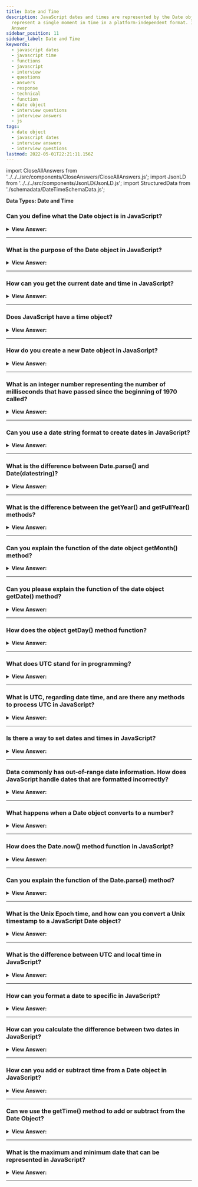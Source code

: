 ```yaml
---
title: Date and Time
description: JavaScript dates and times are represented by the Date object. Date objects
  represent a single moment in time in a platform-independent format. Interview
  Answer
sidebar_position: 11
sidebar_label: Date and Time
keywords:
  - javascript dates
  - javascript time
  - functions
  - javascript
  - interview
  - questions
  - answers
  - response
  - technical
  - function
  - date object
  - interview questions
  - interview answers
  - js
tags:
  - date object
  - javascript dates
  - interview answers
  - interview questions
lastmod: 2022-05-01T22:21:11.156Z
---
```


import CloseAllAnswers from '../../../src/components/CloseAnswers/CloseAllAnswers.js';
import JsonLD from '../../../src/components/JsonLD/JsonLD.js';
import StructuredData from './schemadata/DateTimeSchemaData.js';

<JsonLD data={StructuredData} />

<head>
  <title>Date and Time | JavaScript Frontend Phone Interview Answers</title>
</head>

**Data Types: Date and Time**

<CloseAllAnswers />

### Can you define what the Date object is in JavaScript?

<details>
  <summary><strong>View Answer:</strong></summary>
  <div>
  <div><strong>Interview Response:</strong> The Date object is a built-in object in JavaScript that represents a specific point in time and provides methods for working with dates and times.
</div><br />
  <div><strong>Technical Response:</strong> JavaScript Date objects represent a single moment in time in a platform-independent format. Date objects contain a Number that represents milliseconds since 1 January 1970 UTC. These date and time objects are not the same as the UNIX epoch (the number of seconds elapsed since midnight on January 1, 1970, UTC), the principal base value for computer-recorded date and time values. It's essential to keep in mind that while the time value at the heart of a Date object is UTC, the primary methods to fetch the date and time or its components all work in the local (i.e., host system) time zone and offset.
  </div><br />
  <div><strong className="codeExample">Code Example:</strong><br /><br />

  <div></div>

Creating a `Date` object representing the current date and time:

```javascript
const currentDate = new Date();
console.log(currentDate);
// logs Wed Jun 21 2023 16:45:26 GMT-0700 (Pacific Daylight Time)
```

Creating a `Date` object with a specific date and time:

```javascript
const specificDate = new Date('2023-06-21T10:30:00');
console.log(specificDate);
```

Getting various components of a `Date` object:

```javascript
const date = new Date();

const year = date.getFullYear();
const month = date.getMonth(); // Month is zero-based (0-11)
const day = date.getDate();
const hours = date.getHours();
const minutes = date.getMinutes();
const seconds = date.getSeconds();

console.log(year, month, day, hours, minutes, seconds);
```

Performing calculations with `Date` objects:

```javascript
const now = new Date();
const futureDate = new Date(now.getFullYear() + 1, now.getMonth(), now.getDate());

console.log(futureDate);
```

In this example, we calculate a future date by adding one year to the current date using the `getFullYear`, `getMonth`, and `getDate` methods of the `Date` object.

The `Date` object provides many more methods and properties to work with dates and times, allowing you to perform various operations and manipulate dates according to your needs.

  </div>
  </div>
</details>

---

### What is the purpose of the Date object in JavaScript?

<details>
  <summary><strong>View Answer:</strong></summary>
  <div>
  <div><strong>Interview Response:</strong> The Date object is used to work with dates and times in JavaScript, allowing developers to create, manipulate, and format date and time values.</div><br />
  <div><strong className="codeExample">Code Example:</strong><br /><br />

  <div></div>

```js
let date = new Date();
console.log(date); // Logs the current date and time
```

  </div>
  </div>
</details>

---

### How can you get the current date and time in JavaScript?

<details>
  <summary><strong>View Answer:</strong></summary>
  <div>
  <div><strong>Interview Response:</strong> The current date and time can be obtained in JavaScript using the built-in Date object's constructor without any arguments.</div><br />
  <div><strong className="codeExample">Code Example:</strong><br /><br />

  <div></div>

```js
let date = new Date();
console.log(date); // Logs the current date and time
```

  </div>
  </div>
</details>

---

### Does JavaScript have a time object?

<details>
  <summary><strong>View Answer:</strong></summary>
  <div>
  <div><strong>Interview Response:</strong> JavaScript has a Date object, which includes both date and time functionality, but it does not have a separate "time object".
  </div><br/>
  <div><strong>Technical Response:</strong> No, JavaScript does not have a built-in "Time" object. However, the `Date` object in JavaScript is commonly used to work with both dates and times. It represents a specific point in time, including the date, time, and time zone information. By utilizing the methods and properties of the `Date` object, you can perform operations related to time, such as getting the current time, setting specific times, extracting time components, and performing calculations involving time intervals.
  </div><br />
  <div><strong className="codeExample">Code Example:</strong><br /><br />

  <div></div>

Getting the current time:

```js
const currentTime = new Date();
console.log(currentTime.toLocaleTimeString());
```

Setting a specific time:

```js
const specificTime = new Date();
specificTime.setHours(10);
specificTime.setMinutes(30);
specificTime.setSeconds(0);
console.log(specificTime.toLocaleTimeString()); // logs 10:30:00 AM
```

  </div>
  </div>
</details>

---

### How do you create a new Date object in JavaScript?

<details>
  <summary><strong>View Answer:</strong></summary>
  <div>
  <div><strong>Interview Response:</strong> A new Date object is created in JavaScript using the built-in Date constructor with optional arguments for the year, month, day, hour, minute, second, and millisecond.
  </div><br />
  <div><strong className="codeExample">Code Example:</strong><br /><br />

  <div></div>

```js
let currentDate = new Date();
console.log(currentDate); // Logs the current date and time
```

  </div>
  </div>
</details>

---

### What is an integer number representing the number of milliseconds that have passed since the beginning of 1970 called?

<details>
  <summary><strong>View Answer:</strong></summary>
  <div>
  <div><strong>Interview Response:</strong> The integer number representing the number of milliseconds since the beginning of 1970 is called a timestamp (Unix Time or Epoch Time).</div><br />
  <div><strong>Technical Response:</strong> An integer number representing the number of milliseconds since 1970 is called a timestamp. It is a lightweight numeric representation of a date. We can always create a date from a timestamp using the new Date(timestamp) and convert the existing Date object to a timestamp using the date.getTime() method. You should be aware that dates before 01.01.1970 have a negative timestamp.
  </div><br />
  <div><strong className="codeExample">Code Example:</strong><br /><br />

  <div></div>

```js
// 31 Dec 1969
let Dec31_1969 = new Date(-24 * 3600 * 1000);
console.log(Dec31_1969);
```

  </div>
  </div>
</details>

---

### Can you use a date string format to create dates in JavaScript?

<details>
  <summary><strong>View Answer:</strong></summary>
  <div>
  <div><strong>Interview Response:</strong> Yes, if there is a single argument, and it is a string, it is parsed automatically. The algorithm is the same as Date.parse (returns a timestamp) used to parse date strings.
</div><br />
  <div><strong className="codeExample">Code Example:</strong><br /><br />

<strong>Syntax: </strong> new Date(“datestring”);<br /><br />

  <div></div>

```js
let date = new Date('2017-01-26');
console.log(date);
// The time is not set, so it's assumed to be midnight GMT and
// is adjusted according to the timezone the code is run in
// So the result could be
// Thu Jan 26 2017 11:00:00 GMT+1100 (Australian Eastern Daylight Time)
// or
// Wed Jan 25 2017 16:00:00 GMT-0800 (Pacific Standard Time)
```

  </div>
  </div>
</details>

---

### What is the difference between Date.parse() and Date(datestring)?

<details>
  <summary><strong>View Answer:</strong></summary>
  <div>
  <div><strong>Interview Response:</strong> The main difference between Date.parse(), and Date(datestring) is Date.parse() returns milliseconds, and Date(datestring) does not. It returns the actual UTC date string requested.
</div><br />
  <div><strong className="codeExample">Code Example:</strong><br /><br />

  <div></div>

```js
let date = Date.parse('01-02-2021'); // get timestamp returns 1609574400000
let date2 = new Date(1609574400000); // using timestamp

console.log(date); // returns 1609574400000
console.log(date2); // returns 2021-01-02T08:00:00.000Z
```

  </div>
  </div>
</details>

---

### What is the difference between the getYear() and getFullYear() methods?

<details>
  <summary><strong>View Answer:</strong></summary>
  <div>
  <div><strong>Interview Response:</strong> The getYear() method returns the year minus 1900, while getFullYear() returns the four-digit year. The getYear() method is deprecated and should not be used.</div><br />
  <div><strong>Technical Response:</strong> The getFullYear() method returns the year of the specified date according to local time. The getYear() method is deprecated, and you should not use it but instead follow the current MDN recommendations (It does not work well with date years after 2000).
  </div><br />
  <div><strong className="codeExample">Code Example:</strong><br /><br />

  <div></div>

```js
let date = new Date();
let year = date.getFullYear();
console.log(year); // returns 2021
```

:::warning

The getYear() method is **deprecated**, and you should not use it.

:::

  </div>
  </div>
</details>

---

### Can you explain the function of the date object getMonth() method?

<details>
  <summary><strong>View Answer:</strong></summary>
  <div>
  <div><strong>Interview Response:</strong> The getMonth() method of the Date object in JavaScript returns the numeric month (0-11) of a date, where 0 equals January and 1 equals February, and so on.</div><br />
  <div><strong>Technical Response:</strong> The getMonth() method returns the month on the specified date according to local time as a zero-based value (zero indicates the year's first month). It returns an integer number, between 0 and 11, representing the month on the given date according to local time. 0 corresponds to January, 1 to February, and more.
  </div><br />
  <div><strong className="codeExample">Code Example:</strong><br /><br />

<strong>Syntax: </strong> dateObj.getMonth();<br /><br />

  <div></div>

```js
let Xmas95 = new Date('December 25, 1995 23:15:30');
let month = Xmas95.getMonth();

console.log(month); // 11
```

  </div>
  </div>
</details>

---

### Can you please explain the function of the date object getDate() method?

<details>
  <summary><strong>View Answer:</strong></summary>
  <div>
  <div><strong>Interview Response:</strong> The getDate() method returns the day of the month for the specified date according to local time. An integer number between 1 and 31 represents the day of the month for the given date.
</div><br />
  <div><strong className="codeExample">Code Example:</strong><br /><br />

<strong>Syntax: </strong> dateObj.getDate();<br /><br />

  <div></div>

```js
let Xmas95 = new Date('December 25, 1995 23:15:30');
let day = Xmas95.getDate();

console.log(day); // 25
```

  </div>
  </div>
</details>

---

### How does the object getDay() method function?

<details>
  <summary><strong>View Answer:</strong></summary>
  <div>
  <div><strong>Interview Response:</strong> The getDay() method of the Date object in JavaScript returns the numeric value of the day of the week (0-6) for a given Date object, where Sunday is 0 and Saturday is 6.</div><br />
  <div><strong>Technical Response:</strong> The getDay() method returns the day of the week for the specified date according to local time, where 0 represents Sunday. For the day of the month, see Date.prototype.getDate(). An integer number, between 0 and 6, corresponds to the week's day for the given date, according to local time: 0 for Sunday, 1 for Monday, 2 for Tuesday, and following days in order.
  </div><br />
  <div><strong className="codeExample">Code Example:</strong><br /><br />

<strong>Syntax: </strong> dateObj.getDay();<br /><br />

  <div></div>

```js
let Xmas95 = new Date('December 25, 1995 23:15:30');
let weekday = Xmas95.getDay();

console.log(weekday); // 1
```

  </div>
  </div>
</details>

---

### What does UTC stand for in programming?

<details>
  <summary><strong>View Answer:</strong></summary>
  <div>
  <div><strong>Interview Response:</strong> In programming, UTC stands for Coordinated Universal Time, which is a time standard that provides a consistent, global time reference and is used as a basis for local time zones.
  </div>
  </div>
</details>

---

### What is UTC, regarding date time, and are there any methods to process UTC in JavaScript?

<details>
  <summary><strong>View Answer:</strong></summary>
  <div>
  <div><strong>Interview Response:</strong> In the context of date and time, UTC stands for Coordinated Universal Time, and JavaScript provides several methods for working with UTC, including getUTCDate(), getUTCDay(), getUTCMonth(), and getUTCHours().</div><br />
  <div><strong>Technical Response:</strong> UTC is an acronym for Universal Time Coordinated, established in 1972. This time was called Greenwich Mean Time (GMT) but now referred to as Coordinated Universal Time or Universal Time Coordinated (UTC). In JavaScript, there are also their UTC-counterparts, that return day, month, year and so on for the time zone UTC+0: getUTCFullYear(), getUTCMonth(), getUTCDay(). Just insert the "UTC" right after "get". Besides the given methods, two special ones do not have a UTC-variant, including getTime and getTimezoneOffset.
  </div><br />
  <div><strong className="codeExample">Code Example:</strong><br /><br />

  <div></div>

```js
const date = new Date();

const utcYear = date.getUTCFullYear();
const utcMonth = date.getUTCMonth(); // Month is zero-based (0-11)
const utcDate = date.getUTCDate();
const utcHours = date.getUTCHours();
const utcMinutes = date.getUTCMinutes();
const utcSeconds = date.getUTCSeconds();

console.log(utcYear, utcMonth, utcDate, utcHours, utcMinutes, utcSeconds);
```

  </div>
  </div>
</details>

---

### Is there a way to set dates and times in JavaScript?

<details>
  <summary><strong>View Answer:</strong></summary>
  <div>
  <div><strong>Interview Response:</strong> Yes, there are several methods, including setFullYear, setMonth, setDate, setHours, setMinutes, setSeconds, setMilliseconds, and setTime.</div><br />
  <div><strong>Technical Response:</strong> Yes, there are several methods, including setFullYear, setMonth, setDate, setHours, setMinutes, setSeconds, setMilliseconds, and setTime. setTime sets the completed date in milliseconds based on the JavaScript initialized date of 01/01/1970 UTC. Every one of them except setTime() has a UTC-variant for use.
  </div><br />
  <div><strong className="codeExample">Code Example:</strong><br /><br />

  <div></div>

```js
let today = new Date();

today.setHours(0);
console.log(today); // still today, but the hour is changed to 0

today.setHours(0, 0, 0, 0);
console.log(today); // still today, now 00:00:00 sharp.
```

  </div>
  </div>
</details>

---

### Data commonly has out-of-range date information. How does JavaScript handle dates that are formatted incorrectly?

<details>
  <summary><strong>View Answer:</strong></summary>
  <div>
  <div><strong>Interview Response:</strong> JavaScript handles out-of-range dates by adjusting them to be within the appropriate range of valid dates.
</div><br />
  <div><strong>Interview Response:</strong> The Date object includes an auto-correction feature that tackles incorrectly formed dates. We can enter values out of range, and it will auto-adjust. The Date object also keeps track of the number of days within a single date to provide accurate future or past date results.
</div><br />
  <div><strong className="codeExample">Code Example:</strong><br /><br />

  <div></div>

```js
let date = new Date(2013, 0, 32); // 32 Jan 2013 ?!?
console.log(date); // ...is 1st Feb 2013!

// Another example
let date = new Date(2016, 1, 28);
date.setDate(date.getDate() + 2);

console.log(date); // 1 Mar 2016
```

  </div>
  </div>
</details>

---

### What happens when a Date object converts to a number?

<details>
  <summary><strong>View Answer:</strong></summary>
  <div>
  <div><strong>Interview Response:</strong> When a Date object is converted to a timestamp, it returns the number of milliseconds since January 1, 1970, 00:00:00 UTC. This is called the Unix Epoch.
</div><br />
  <div><strong className="codeExample">Code Example:</strong><br /><br />

  <div></div>

```js
// Date to number conversion using the unary operator
let date = new Date();
console.log(+date); // returns the number of milliseconds, same as date.getTime()

// Time Measurement: Speed Test
let start = new Date(); // start measuring time

// do the job
for (let i = 0; i < 100000; i++) {
  let doSomething = i * i * i;
}

let end = new Date(); // end measuring time

console.log(`The loop took ${end - start} ms`);
```

:::note

The critical side effect: JavaScript can subtract date numbers; the result is their difference in milliseconds. That can be used for time measurements and equip an application with more powerful time-related features.

:::

  </div>
  </div>
</details>

---

### How does the Date.now() method function in JavaScript?

<details>
  <summary><strong>View Answer:</strong></summary>
  <div>
  <div><strong>Interview Response:</strong> The Date.now() method in JavaScript returns the current timestamp value in milliseconds since January 1, 1970 (UTC) without creating a new Date object.</div><br />
  <div><strong>Technical Response:</strong> We don't need the Date object if we just want to measure time. Date.now() is a special method that returns the current timestamp, and it has the same semantic value as new Date(). getTime() returns a Time object without creating an intermediary Date object. As a result, it is speedier and puts less strain on waste collection. It's primarily done for convenience or when we need the necessary performance, such as in JavaScript games or other specialized applications.
  </div><br />
  <div><strong className="codeExample">Code Example:</strong><br /><br />

<strong>Syntax: </strong> Date.now();<br /><br />

  <div></div>

```js
let start = Date.now(); // milliseconds count from 1 Jan 1970

// do the job
for (let i = 0; i < 100000; i++) {
  let doSomething = i * i * i;
}

let end = Date.now(); // done

console.log(`The loop took ${end - start} ms`); // subtract numbers, not dates
```

  </div>
  </div>
</details>

---

### Can you explain the function of the Date.parse() method?

<details>
  <summary><strong>View Answer:</strong></summary>
  <div>
  <div><strong>Interview Response:</strong> The Date.parse() method in JavaScript parses a string representation of a date and returns its corresponding timestamp value.</div><br />
  <div><strong>Technical Response:</strong> Date.parse(str) parses a string in the specified format and returns the timestamp (number of milliseconds since January 1, 1970, UTC+0). If the format is invalid, NaN is returned. The string format should be (YYYY-MM-DDTHH:mm:ss.sssZ). The breakdown of the format is YYYY-MM-DD as the date year-month-day. The character "T" is used as the delimiter. HH:mm:ss.sss is the time relative to hours, minutes, seconds, and milliseconds. The optional 'Z' part denotes the time zone in the format +-hh:mm. A single letter Z would mean UTC+0.
  </div><br />
  <div><strong className="codeExample">Code Example:</strong><br /><br />

<strong>Syntax: </strong> Date.parse();<br /><br />

  <div></div>

```js
let ms = Date.parse('2012-01-26T13:51:50.417-07:00');

console.log(ms); // 1327611110417  (timestamp)

// We can instantly create a new Date object from the timestamp

let date = new Date(Date.parse('2012-01-26T13:51:50.417-07:00'));

console.log(date);
```

  </div>
  </div>
</details>

---

### What is the Unix Epoch time, and how can you convert a Unix timestamp to a JavaScript Date object?

<details>
  <summary><strong>View Answer:</strong></summary>
  <div>
  <div><strong>Interview Response:</strong> The Unix Epoch time is the number of seconds that have passed since January 1, 1970, at 00:00:00 UTC. To convert a Unix timestamp to a JavaScript Date object, use new Date(unixTimestamp * 1000), multiplying the timestamp by 1000 to convert it from seconds to milliseconds.
  </div><br />
  <div><strong className="codeExample">Code Example:</strong><br /><br />

  <div></div>

```js
const unixTimestamp = 1624298400; // Unix timestamp representing July 21, 2021, 00:00:00 UTC

const date = new Date(unixTimestamp * 1000);

console.log(date);
```

  </div>
  </div>
</details>

---

### What is the difference between UTC and local time in JavaScript?

<details>
  <summary><strong>View Answer:</strong></summary>
  <div>
  <div><strong>Interview Response:</strong> UTC is a standard time zone used globally, whereas local time is the time zone of the user's computer. UTC does not take into account daylight saving time, while local time does. In JavaScript, the methods for working with UTC and local time are different.
  </div>
  </div>
</details>

---

### How can you format a date to specific in JavaScript?

<details>
  <summary><strong>View Answer:</strong></summary>
  <div>
  <div><strong>Interview Response:</strong> You can format a date in JavaScript using various methods of the Date object, such as toLocaleDateString() and toLocaleTimeString(). You can also use third-party libraries such as Moment.js for more advanced formatting options.
  </div>
  </div>
</details>

---

### How can you calculate the difference between two dates in JavaScript?

<details>
  <summary><strong>View Answer:</strong></summary>
  <div>
  <div><strong>Interview Response:</strong> You can calculate the difference between two dates in JavaScript by subtracting the two dates and converting the result into the desired units. (e.g., milliseconds, seconds, days).</div><br />
  <div><strong className="codeExample">Code Example:</strong><br /><br />

  <div></div>

```js
let date1 = new Date('2023-05-23');
let date2 = new Date('2023-05-30');

// Get the difference in milliseconds and convert it to days
let diffDays = Math.abs(date2 - date1) / (1000 * 60 * 60 * 24); 

console.log(diffDays); // Outputs 7
```

  </div>
  </div>
</details>

---

### How can you add or subtract time from a Date object in JavaScript?

<details>
  <summary><strong>View Answer:</strong></summary>
  <div>
  <div><strong>Interview Response:</strong> To add/subtract time, create a new Date object, then use setTime() method, adding/subtracting milliseconds to/from the original date's getTime() value.</div><br />
  <div><strong className="codeExample">Code Example:</strong><br /><br />

  <div></div>

```js
let date = new Date(); 
date.setTime(date.getTime() + (3*60*60*1000)); // adds 3 hours

let date = new Date(); 
date.setTime(date.getTime() - (30*60*1000)); // subtracts 30 minutes
```

  </div>
  </div>
</details>

---

### Can we use the getTime() method to add or subtract from the Date Object?

<details>
  <summary><strong>View Answer:</strong></summary>
  <div>
  <div><strong>Interview Response:</strong> Yes, `getTime()` returns milliseconds since Unix Epoch, which you can add to or subtract from, then use `setTime()` to modify the Date object.</div><br />
  <div><strong className="codeExample">Code Example:</strong><br /><br />

  <div></div>

```js
let date = new Date(); 
date.setTime(date.getTime() + (3*60*60*1000)); // adds 3 hours
```

  </div>
  </div>
</details>

---

### What is the maximum and minimum date that can be represented in JavaScript?

<details>
  <summary><strong>View Answer:</strong></summary>
  <div>
  <div><strong>Interview Response:</strong> The maximum date that can be represented in JavaScript is approximately 285,616 years in the future (8640000000000000 milliseconds after January 1, 1970). The minimum date is approximately 271,821 years BCE (8640000000000000 milliseconds before January 1, 1970).<br /><br /> In days, JavaScript can represent dates from -100,000,000 days to 100,000,000 days relative to January 1, 1970 UTC, about 273,790 BCE to 273,790 CE.
  </div>
  </div>
</details>

---
